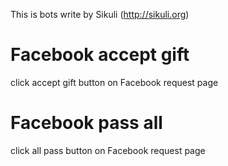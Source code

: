This is bots write by Sikuli (http://sikuli.org)

Facebook accept gift
====================
click accept gift button on Facebook request page

Facebook pass all
=================
click all pass button on Facebook request page